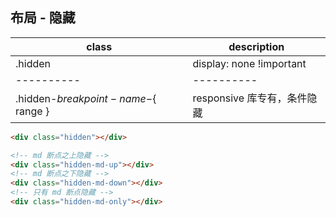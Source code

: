 ## 布局 - 隐藏

 class                                      | description
 ------------------------------------------ | -------------------------------------------
 .hidden                                    | display: none !important
 ----------                                 | ----------
 .hidden-${ breakpoint-name }-${ range }    | responsive 库专有，条件隐藏
 
```html
<div class="hidden"></div>

<!-- md 断点之上隐藏 -->
<div class="hidden-md-up"></div>
<!-- md 断点之下隐藏 -->
<div class="hidden-md-down"></div>
<!-- 只有 md 断点隐藏 -->
<div class="hidden-md-only"></div>

```